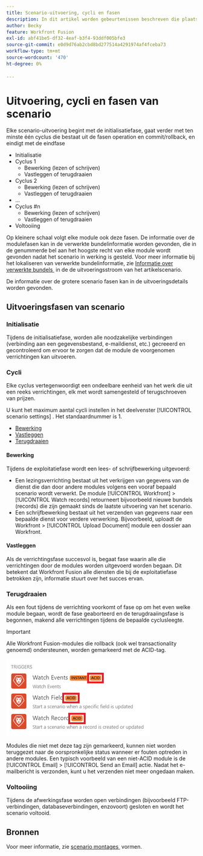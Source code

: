```yaml
---
title: Scenario-uitvoering, cycli en fasen
description: In dit artikel worden gebeurtenissen beschreven die plaatsvinden terwijl een Adobe Workfront Fusion-scenario wordt uitgevoerd, zoals initialisatie, bewerkingen, toezeggingen en terugdraaiversies.
author: Becky
feature: Workfront Fusion
exl-id: abf41be5-df32-4eaf-b3f4-93ddf005bfe3
source-git-commit: e0d9d76ab2cbd8bd277514a4291974af4fceba73
workflow-type: tm+mt
source-wordcount: '470'
ht-degree: 0%

---
```


# Uitvoering, cycli en fasen van scenario

Elke scenario-uitvoering begint met de initialisatiefase, gaat verder met ten minste één cyclus die bestaat uit de fasen operation en commit/rollback, en eindigt met de eindfase

* Initialisatie
* Cyclus 1
   * Bewerking (lezen of schrijven)
   * Vastleggen of terugdraaien
* Cyclus 2
   * Bewerking (lezen of schrijven)
   * Vastleggen of terugdraaien
* ...
* Cyclus #n
   * Bewerking (lezen of schrijven)
   * Vastleggen of terugdraaien
* Voltooiing

Op kleinere schaal volgt elke module ook deze fasen. De informatie over de modulefasen kan in de verwerkte bundelinformatie worden gevonden, die in de genummerde bel aan het hoogste recht van elke module wordt gevonden nadat het scenario in werking is gesteld. Voor meer informatie bij het lokaliseren van verwerkte bundelinformatie, zie [&#x200B; Informatie over verwerkte bundels &#x200B;](/help/workfront-fusion/references/scenarios/scenario-execution-flow.md#information-about-processed-bundles) in de de uitvoeringsstroom van het artikelscenario.

De informatie over de grotere scenario fasen kan in de uitvoeringsdetails worden gevonden.

## Uitvoeringsfasen van scenario

### Initialisatie

Tijdens de initialisatiefase, worden alle noodzakelijke verbindingen (verbinding aan een gegevensbestand, e-maildienst, etc.) gecreeerd en gecontroleerd om ervoor te zorgen dat de module de voorgenomen verrichtingen kan uitvoeren.

### Cycli

Elke cyclus vertegenwoordigt een ondeelbare eenheid van het werk die uit een reeks verrichtingen, elk met wordt samengesteld of terugschroeven van prijzen.

U kunt het maximum aantal cycli instellen in het deelvenster [!UICONTROL scenario settings] . Het standaardnummer is 1.

* [Bewerking](#operation)
* [Vastleggen](#commit)
* [Terugdraaien](#rollback)

#### Bewerking

Tijdens de exploitatiefase wordt een lees- of schrijfbewerking uitgevoerd:

* Een lezingsverrichting bestaat uit het verkrijgen van gegevens van de dienst die dan door andere modules volgens een vooraf bepaald scenario wordt verwerkt. De module [!UICONTROL Workfront] > [!UICONTROL Watch records] retourneert bijvoorbeeld nieuwe bundels (records) die zijn gemaakt sinds de laatste uitvoering van het scenario.
* Een schrijfbewerking bestaat uit het verzenden van gegevens naar een bepaalde dienst voor verdere verwerking. Bijvoorbeeld, uploadt de Workfront > [!UICONTROL Upload Document] module een dossier aan Workfront.

#### Vastleggen

Als de verrichtingsfase succesvol is, begaat fase waarin alle die verrichtingen door de modules worden uitgevoerd worden begaan. Dit betekent dat Workfront Fusion alle diensten die bij de exploitatiefase betrokken zijn, informatie stuurt over het succes ervan.

### Terugdraaien

Als een fout tijdens de verrichting voorkomt of fase op om het even welke module begaan, wordt de fase geaborteerd en de terugdraaiingsfase is begonnen, makend alle verrichtingen tijdens de bepaalde cyclusleegte.

>[!IMPORTANT]
>
>Alle Workfront Fusion-modules die rollback (ook wel transactionality genoemd) ondersteunen, worden gemarkeerd met de ACID-tag.
>
>![&#x200B; de modules van de Zuur &#x200B;](assets/acid-modules.png)
>
>Modules die niet met deze tag zijn gemarkeerd, kunnen niet worden teruggezet naar de oorspronkelijke status wanneer er fouten optreden in andere modules. Een typisch voorbeeld van een niet-ACID module is de [!UICONTROL Email] > [!UICONTROL Send an Email] actie. Nadat het e-mailbericht is verzonden, kunt u het verzenden niet meer ongedaan maken.

### Voltooiing

Tijdens de afwerkingsfase worden open verbindingen (bijvoorbeeld FTP-verbindingen, databaseverbindingen, enzovoort) gesloten en wordt het scenario voltooid.

## Bronnen

Voor meer informatie, zie [&#x200B; scenario montages &#x200B;](/help/workfront-fusion/create-scenarios/config-scenarios-settings/configure-scenario-settings.md) vormen.
